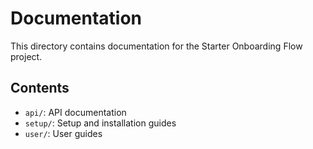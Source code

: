 # Documentation

This directory contains documentation for the Starter Onboarding Flow project.

## Contents

- `api/`: API documentation
- `setup/`: Setup and installation guides
- `user/`: User guides